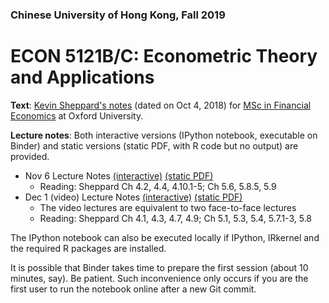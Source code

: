 ### Chinese University of Hong Kong, Fall 2019

# ECON 5121B/C: Econometric Theory and Applications



**Text**: [Kevin Sheppard's notes]( https://www.kevinsheppard.com/teaching/mfe/notes/ ) (dated on Oct 4, 2018) for [MSc in Financial Economics](https://www.kevinsheppard.com/Category:MFE) at Oxford University.

**Lecture notes**: Both interactive versions (IPython notebook, executable on Binder) and static versions (static PDF, with R code but no output) are provided.



* Nov 6 Lecture Notes [(interactive)](http://mybinder.org/v2/gh/zhentaoshi/MSc-notes/master?filepath=time_series.ipynb) [(static PDF)](https://github.com/zhentaoshi/MSc-notes/blob/master/time_series.pdf)
  * Reading: Sheppard Ch 4.2, 4.4, 4.10.1-5; Ch 5.6, 5.8.5, 5.9
* Dec 1 (video) Lecture Notes [(interactive)](http://mybinder.org/v2/gh/zhentaoshi/MSc-notes/master?filepath=time_series_2.ipynb) [(static PDF)](https://github.com/zhentaoshi/MSc-notes/blob/master/time_series_2.pdf)
  * The video lectures are equivalent to two face-to-face lectures
  * Reading: Sheppard Ch 4.1, 4.3, 4.7, 4.9; Ch 5.1, 5.3, 5.4, 5.7.1-3, 5.8




The IPython notebook can also be executed locally if IPython, IRkernel and the required R packages are installed.

It is possible that Binder takes time to prepare the first session (about 10 minutes, say). Be patient. Such inconvenience only occurs if you are the first user to run the notebook online after a new Git commit.

